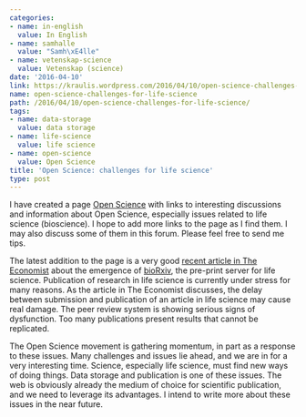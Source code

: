 ```yaml
---
categories:
- name: in-english
  value: In English
- name: samhalle
  value: "Samh\xE4lle"
- name: vetenskap-science
  value: Vetenskap (science)
date: '2016-04-10'
link: https://kraulis.wordpress.com/2016/04/10/open-science-challenges-for-life-science/
name: open-science-challenges-for-life-science
path: /2016/04/10/open-science-challenges-for-life-science/
tags:
- name: data-storage
  value: data storage
- name: life-science
  value: life science
- name: open-science
  value: Open Science
title: 'Open Science: challenges for life science'
type: post
---
```

I have created a page [Open Science](/posts/) with links to interesting discussions and information about Open Science, especially issues related to life science (bioscience). I hope to add more links to the page as I find them. I may also discuss some of them in this forum. Please feel free to send me tips.

The latest addition to the page is a very good [recent article in The Economist](http://www.economist.com/news/science-and-technology/21694990-old-fashioned-ways-reporting-new-discoveries-are-holding-back-medical-research) about the emergence of [bioRxiv](http://biorxiv.org/), the pre-print server for life science. Publication of research in life science is currently under stress for many reasons. As the article in The Economist discusses, the delay between submission and publication of an article in life science may cause real damage. The peer review system is showing serious signs of dysfunction. Too many publications present results that cannot be replicated.

The Open Science movement is gathering momentum, in part as a response to these issues. Many challenges and issues lie ahead, and we are in for a very interesting time. Science, especially life science, must find new ways of doing things. Data storage and publication is one of these issues. The web is obviously already the medium of choice for scientific publication, and we need to leverage its advantages. I intend to write more about these issues in the near future.

